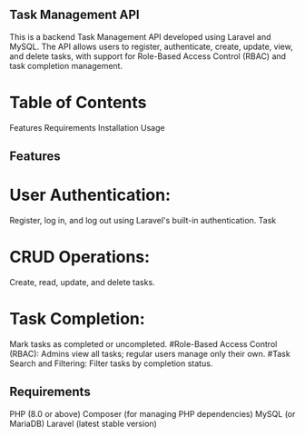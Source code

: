 ## Task Management API 
This is a backend Task Management API developed using Laravel and MySQL. The API allows users to register, authenticate, create, update, view, and delete tasks, with support for Role-Based Access Control (RBAC) and task completion management.

# Table of Contents
Features
Requirements
Installation
Usage

## Features
# User Authentication: 
Register, log in, and log out using Laravel's built-in authentication.
Task 
# CRUD Operations: 
Create, read, update, and delete tasks.
# Task Completion:
 Mark tasks as completed or uncompleted.
#Role-Based Access Control (RBAC):
 Admins view all tasks; regular users manage only their own.
#Task Search and Filtering:
 Filter tasks by completion status.

## Requirements

PHP (8.0 or above)
Composer (for managing PHP dependencies)
MySQL (or MariaDB)
Laravel (latest stable version)
